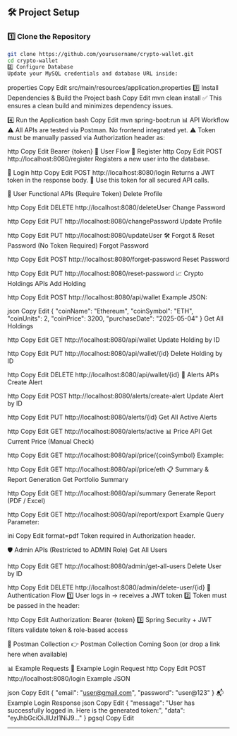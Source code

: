 ## 🛠️ Project Setup  

### 1️⃣ Clone the Repository  

```bash
git clone https://github.com/yourusername/crypto-wallet.git
cd crypto-wallet
2️⃣ Configure Database
Update your MySQL credentials and database URL inside:
```

properties
Copy
Edit
src/main/resources/application.properties
3️⃣ Install Dependencies & Build the Project
bash
Copy
Edit
mvn clean install
✅ This ensures a clean build and minimizes dependency issues.

4️⃣ Run the Application
bash
Copy
Edit
mvn spring-boot:run
📊 API Workflow
⚠️ All APIs are tested via Postman. No frontend integrated yet.
⚠️ Token must be manually passed via Authorization header as:

http
Copy
Edit
Bearer {token}
📌 User Flow
🔐 Register
http
Copy
Edit
POST http://localhost:8080/register
Registers a new user into the database.

🔐 Login
http
Copy
Edit
POST http://localhost:8080/login
Returns a JWT token in the response body.
📌 Use this token for all secured API calls.

🔑 User Functional APIs (Require Token)
Delete Profile

http
Copy
Edit
DELETE http://localhost:8080/deleteUser
Change Password

http
Copy
Edit
PUT http://localhost:8080/changePassword
Update Profile

http
Copy
Edit
PUT http://localhost:8080/updateUser
🛠️ Forgot & Reset Password (No Token Required)
Forgot Password

http
Copy
Edit
POST http://localhost:8080/forget-password
Reset Password

http
Copy
Edit
PUT http://localhost:8080/reset-password
📈 Crypto Holdings APIs
Add Holding

http
Copy
Edit
POST http://localhost:8080/api/wallet
Example JSON:

json
Copy
Edit
{
  "coinName": "Ethereum",
  "coinSymbol": "ETH",
  "coinUnits": 2,
  "coinPrice": 3200,
  "purchaseDate": "2025-05-04"
}
Get All Holdings

http
Copy
Edit
GET http://localhost:8080/api/wallet
Update Holding by ID

http
Copy
Edit
PUT http://localhost:8080/api/wallet/{id}
Delete Holding by ID

http
Copy
Edit
DELETE http://localhost:8080/api/wallet/{id}
📣 Alerts APIs
Create Alert

http
Copy
Edit
POST http://localhost:8080/alerts/create-alert
Update Alert by ID

http
Copy
Edit
PUT http://localhost:8080/alerts/{id}
Get All Active Alerts

http
Copy
Edit
GET http://localhost:8080/alerts/active
📊 Price API
Get Current Price (Manual Check)

http
Copy
Edit
GET http://localhost:8080/api/price/{coinSymbol}
Example:

http
Copy
Edit
GET http://localhost:8080/api/price/eth
📋 Summary & Report Generation
Get Portfolio Summary

http
Copy
Edit
GET http://localhost:8080/api/summary
Generate Report (PDF / Excel)

http
Copy
Edit
GET http://localhost:8080/api/report/export
Example Query Parameter:

ini
Copy
Edit
format=pdf
Token required in Authorization header.

🛡️ Admin APIs (Restricted to ADMIN Role)
Get All Users

http
Copy
Edit
GET http://localhost:8080/admin/get-all-users
Delete User by ID

http
Copy
Edit
DELETE http://localhost:8080/admin/delete-user/{id}
📮 Authentication Flow
1️⃣ User logs in → receives a JWT token
2️⃣ Token must be passed in the header:

http
Copy
Edit
Authorization: Bearer {token}
3️⃣ Spring Security + JWT filters validate token & role-based access

📮 Postman Collection
👉 Postman Collection Coming Soon
(or drop a link here when available)

📊 Example Requests
📩 Example Login Request
http
Copy
Edit
POST http://localhost:8080/login
Example JSON

json
Copy
Edit
{
  "email": "user@gmail.com",
  "password": "user@123"
}
📬 Example Login Response
json
Copy
Edit
{
  "message": "User has successfully logged in. Here is the generated token:",
  "data": "eyJhbGciOiJIUzI1NiJ9..."
}
pgsql
Copy
Edit

---
